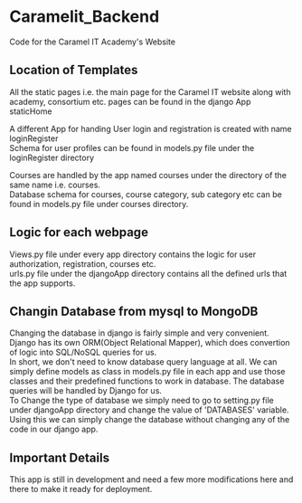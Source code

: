 # Caramelit_Backend
Code for the Caramel IT Academy's Website

## Location of Templates
All the static pages i.e. the main page for the Caramel IT website along with academy, consortium etc. pages can be found in the django App staticHome<br />

A different App for handing User login and registration is created with name loginRegister<br />
Schema for user profiles can be found in models.py file under the loginRegister directory<br />

Courses are handled by the app named courses under the directory of the same name i.e. courses.<br />
Database schema for courses, course category, sub category etc can be found in models.py file under courses directory.<br />

## Logic for each webpage
Views.py file under every app directory contains the logic for user authorization, registration, courses etc.<br />
urls.py file under the djangoApp directory contains all the defined urls that the app supports.<br /> 

## Changin Database from mysql to MongoDB
Changing the database in django is fairly simple and very convenient.<br />
Django has its own ORM(Object Relational Mapper), which does convertion of logic into SQL/NoSQL queries for us.<br />
In short, we don't need to know database query language at all. We can simply define models as class in models.py file in each app and use those classes and their predefined functions to work in database. The database queries will be handled by Django for us.<br />
To Change the type of database we simply need to go to setting.py file under djangoApp directory and change the value of 'DATABASES' variable.<br />
Using this we can simply change the database without changing any of the code in our django app.<br />

## Important Details
This app is still in development and need a few more modifications here and there to make it ready for deployment.<br />
